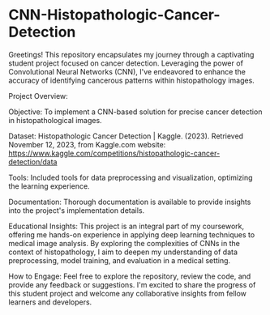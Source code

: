 # CNN-Histopathologic-Cancer-Detection
Greetings! This repository encapsulates my journey through a captivating student project focused on cancer detection. Leveraging the power of Convolutional Neural Networks (CNN), I've endeavored to enhance the accuracy of identifying cancerous patterns within histopathology images.

Project Overview:

Objective: 
To implement a CNN-based solution for precise cancer detection in histopathological images.

Dataset:
Histopathologic Cancer Detection | Kaggle. (2023). Retrieved November 12, 2023, from Kaggle.com website: https://www.kaggle.com/competitions/histopathologic-cancer-detection/data

Tools: 
Included tools for data preprocessing and visualization, optimizing the learning experience.

Documentation: 
Thorough documentation is available to provide insights into the project's implementation details.

Educational Insights:
This project is an integral part of my coursework, offering me hands-on experience in applying deep learning techniques to medical image analysis. By exploring the complexities of CNNs in the context of histopathology, I aim to deepen my understanding of data preprocessing, model training, and evaluation in a medical setting.

How to Engage:
Feel free to explore the repository, review the code, and provide any feedback or suggestions. I'm excited to share the progress of this student project and welcome any collaborative insights from fellow learners and developers.
